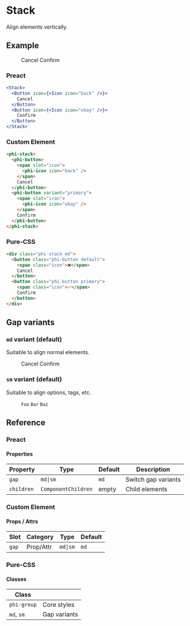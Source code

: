 # Stack

Align elements vertically.

## Example

<figure>
  <phi-stack>
    <phi-button>
      <span slot="icon">
        <phi-icon icon="back" />
      </span>
      Cancel
    </phi-button>
    <phi-button variant="primary">
      <span slot="icon">
        <phi-icon icon="okay" />
      </span>
      Confirm
    </phi-button>
  </phi-stack>
</figure>

### Preact

``` jsx
<Stack>
  <Button icon={<Icon icon="back" />}>
    Cancel
  </Button>
  <Button icon={<Icon icon="okay" />}>
    Confirm
  </Button>
</Stack>
```

### Custom Element

``` html
<phi-stack>
  <phi-button>
    <span slot="icon">
      <phi-icon icon="back" />
    </span>
    Cancel
  </phi-button>
  <phi-button variant="primary">
    <span slot="icon">
      <phi-icon icon="okay" />
    </span>
    Confirm
  </phi-button>
</phi-stack>
```

### Pure-CSS

``` html
<div class="phi-stack md">
  <button class="phi-button default">
    <span class="icon">❌</span>
    Cancel
  </button>
  <button class="phi-button primary">
    <span class="icon">✅</span>
    Confirm
  </button>
</div>
```

## Gap variants
### `md` variant (default)

Suitable to align normal elements.

<figure>
  <phi-stack gap="md">
    <phi-button>
      <span slot="icon">
        <phi-icon icon="back" />
      </span>
      Cancel
    </phi-button>
    <phi-button variant="primary">
      <span slot="icon">
        <phi-icon icon="okay" />
      </span>
      Confirm
    </phi-button>
  </phi-stack>
</figure>

### `sm` variant (default)

Suitable to align options, tags, etc.

<figure>
  <phi-stack gap="sm">
    <code>Foo</code>
    <code>Bar</code>
    <code>Baz</code>
  </phi-stack>
</figure>

## Reference
### Preact
#### Properties

| Property   | Type                | Default | Description         |
|------------|---------------------|---------|---------------------|
| `gap`      | `md\|sm`            | `md`    | Switch gap variants |
| `children` | `ComponentChildren` | empty   | Child elements      |

### Custom Element
#### Props / Attrs

| Slot  | Category  | Type     | Default |
|-------|-----------|----------|---------|
| `gap` | Prop/Attr | `md\|sm` | `md`    |

### Pure-CSS
#### Classes

| Class       |              |
|-------------|--------------|
| `phi-group` | Core styles  |
| `md`, `sm`  | Gap variants |
